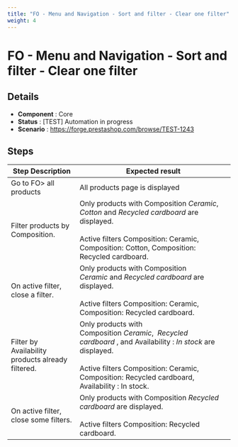 ```yaml
---
title: "FO - Menu and Navigation - Sort and filter - Clear one filter"
weight: 4
---
```


# FO - Menu and Navigation - Sort and filter - Clear one filter
## Details
* **Component** : Core
* **Status** : [TEST] Automation in progress
* **Scenario** : https://forge.prestashop.com/browse/TEST-1243

## Steps
| Step Description | Expected result |
| ----- | ----- |
| Go to FO> all products | All products page is displayed |
| Filter products by Composition. | Only products with Composition *Ceramic*,  *Cotton* and *Recycled cardboard* are displayed.<br><br>Active filters Composition: Ceramic, Composition: Cotton, Composition: Recycled cardboard. |
| On active filter, close a filter. | Only products with Composition *Ceramic* and *Recycled cardboard* are displayed.<br><br>Active filters Composition: Ceramic, Composition: Recycled cardboard. |
| Filter by Availability products already filtered. | Only products with Composition *Ceramic*,  *Recycled cardboard* , and Availability : *In stock* are displayed.<br><br>Active filters Composition: Ceramic, Composition: Recycled cardboard, Availability : In stock. |
| On active filter, close some filters. | Only products with Composition *Recycled cardboard* are displayed.<br><br>Active filters Composition: Recycled cardboard. |
